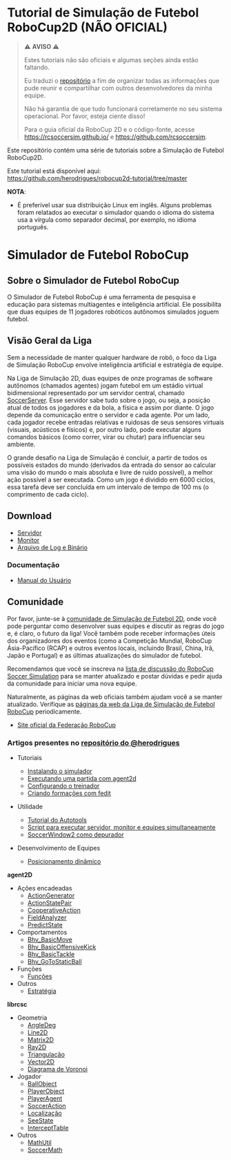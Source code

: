 # Tutorial de Simulação de Futebol RoboCup2D (NÃO OFICIAL)

> :warning: **AVISO** :warning:
> 
> Estes tutoriais não são oficiais e algumas seções ainda estão faltando.
>
> Eu traduzi o [repositório](https://github.com/herodrigues/robocup2d-tutorial/tree/master) a fim de organizar todas as informações que pude reunir e compartilhar com outros desenvolvedores da minha equipe.
>
> Não há garantia de que tudo funcionará corretamente no seu sistema operacional. Por favor, esteja ciente disso!
>
> Para o guia oficial da RoboCup 2D e o código-fonte, acesse https://rcsoccersim.github.io/ e https://github.com/rcsoccersim.

Este repositório contém uma série de tutoriais sobre a Simulação de Futebol RoboCup2D.

Este tutorial está disponível aqui: https://github.com/herodrigues/robocup2d-tutorial/tree/master

**NOTA**:
- É preferível usar sua distribuição Linux em inglês. Alguns problemas foram relatados ao executar o simulador quando o idioma do sistema usa a vírgula como separador decimal, por exemplo, no idioma português.

# Simulador de Futebol RoboCup

## Sobre o Simulador de Futebol RoboCup

O Simulador de Futebol RoboCup é uma ferramenta de pesquisa e educação para sistemas multiagentes e inteligência artificial. Ele possibilita que duas equipes de 11 jogadores robóticos autônomos simulados joguem futebol.

## Visão Geral da Liga

Sem a necessidade de manter qualquer hardware de robô, o foco da Liga de Simulação RoboCup envolve inteligência artificial e estratégia de equipe.

Na Liga de Simulação 2D, duas equipes de onze programas de software autônomos (chamados agentes) jogam futebol em um estádio virtual bidimensional representado por um servidor central, chamado [SoccerServer](https://github.com/rcsoccersim/). Esse servidor sabe tudo sobre o jogo, ou seja, a posição atual de todos os jogadores e da bola, a física e assim por diante. O jogo depende da comunicação entre o servidor e cada agente. Por um lado, cada jogador recebe entradas relativas e ruidosas de seus sensores virtuais (visuais, acústicos e físicos) e, por outro lado, pode executar alguns comandos básicos (como correr, virar ou chutar) para influenciar seu ambiente.

O grande desafio na Liga de Simulação é concluir, a partir de todos os possíveis estados do mundo (derivados da entrada do sensor ao calcular uma visão do mundo o mais absoluta e livre de ruído possível), a melhor ação possível a ser executada. Como um jogo é dividido em 6000 ciclos, essa tarefa deve ser concluída em um intervalo de tempo de 100 ms (o comprimento de cada ciclo). 

## Download

- [Servidor](https://github.com/rcsoccersim/rcssserver/releases)
- [Monitor](https://github.com/rcsoccersim/rcssmonitor/releases)
- [Arquivo de Log e Binário](https://archive.robocup.info/Soccer/Simulation/2D/)

### Documentação

- [Manual do Usuário](https://rcsoccersim.readthedocs.io/en/latest/)

## Comunidade

Por favor, junte-se à [comunidade de Simulação de Futebol 2D](https://discord.gg/yFxkCcatGe), onde você pode perguntar como desenvolver suas equipes e discutir as regras do jogo e, é claro, o futuro da liga! Você também pode receber informações úteis dos organizadores dos eventos (como a Competição Mundial, RoboCup Ásia-Pacífico (RCAP) e outros eventos locais, incluindo Brasil, China, Irã, Japão e Portugal) e as últimas atualizações do simulador de futebol.

Recomendamos que você se inscreva na [lista de discussão do RoboCup Soccer Simulation](https://lists.robocup.org/mm/lists/robocup-sim.lists.robocup.org/) para se manter atualizado e postar dúvidas e pedir ajuda da comunidade para iniciar uma nova equipe.

Naturalmente, as páginas da web oficiais também ajudam você a se manter atualizado. Verifique as [páginas da web da Liga de Simulação de Futebol RoboCup](https://ssim.robocup.org/) periodicamente.

- [Site oficial da Federação RoboCup](https://www.robocup.org/)

### Artigos presentes no [repositório do @herodrigues](https://github.com/herodrigues/robocup2d-tutorial/tree/master)

- Tutoriais
    - [Instalando o simulador](sections/installing-the-soccer-simulator.md)
    - [Executando uma partida com agent2d](sections/running-a-match-with-agent2d.md)
    - [Configurando o treinador](sections/configuring-the-trainer.md)
    - [Criando formações com fedit](sections/formations-with-fedit.md)

- Utilidade
    - [Tutorial do Autotools](sections/autotools-tutorial.md)
    - [Script para executar servidor, monitor e equipes simultaneamente](sections/script-for-running-server-and-match.md)
    - [SoccerWindow2 como depurador](sections/soccerwindow2-debugger.md)

- Desenvolvimento de Equipes
    - [Posicionamento dinâmico](sections/dynamic-positioning.md)

**agent2D**
- Ações encadeadas
    - [ActionGenerator](sections/ActionGenerator.md)
    - [ActionStatePair](sections/ActionStatePair.md)
    - [CooperativeAction](sections/CooperativeAction.md)
    - [FieldAnalyzer](sections/FieldAnalyzer.md)
    - [PredictState](sections/PredictState.md)
- Comportamentos
    - [Bhv_BasicMove](sections/Bhv_BasicMove.md)
    - [Bhv_BasicOffensiveKick](sections/Bhv_BasicOffensiveKick.md)
    - [Bhv_BasicTackle](sections/Bhv_BasicTackle.md)
    - [Bhv_GoToStaticBall](sections/Bhv_GoToStaticBall.md)
- Funções
    - [Funções](sections/Roles.md)
- Outros
    - [Estratégia](sections/Strategy.md)

**librcsc**
   - Geometria
     - [AngleDeg](sections/AngleDeg.md)
     - [Line2D](sections/Line2D.md)
     - [Matrix2D](sections/Matrix2D.md)
     - [Ray2D](sections/Ray2D.md)
     - [Triangulação](sections/Triangulation.md)
     - [Vector2D](sections/Vector2D.md)
     - [Diagrama de Voronoi](sections/VoronoiDiagram.md)
   - Jogador
     - [BallObject](sections/BallObject.md)
     - [PlayerObject](sections/PlayerObject.md)
     - [PlayerAgent](sections/PlayerAgent.md)
     - [SoccerAction](sections/SoccerAction.md)
     - [Localização](sections/Localization.md)
     - [SeeState](sections/SeeState.md)
     - [InterceptTable](sections/InterceptTable.md)
   - Outros
     - [MathUtil](sections/MathUtil.md)
     - [SoccerMath](sections/SoccerMath.md)
